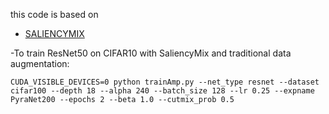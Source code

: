 this code is based on 
- [SALIENCYMIX](https://github.com/afm-shahab-uddin/SaliencyMix)

-To train ResNet50 on CIFAR10 with SaliencyMix and traditional data augmentation:    
```
CUDA_VISIBLE_DEVICES=0 python trainAmp.py --net_type resnet --dataset cifar100 --depth 18 --alpha 240 --batch_size 128 --lr 0.25 --expname PyraNet200 --epochs 2 --beta 1.0 --cutmix_prob 0.5
```
